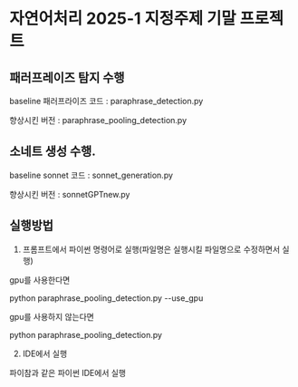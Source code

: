 # 자연어처리 2025-1 지정주제 기말 프로젝트




## 패러프레이즈 탐지 수행
baseline 패러프라이즈 코드 : paraphrase_detection.py

향상시킨 버전 : paraphrase_pooling_detection.py


## 소네트 생성 수행.
baseline sonnet 코드 : sonnet_generation.py

향상시킨 버전 : sonnetGPTnew.py

## 실행방법
1. 프롬프트에서 파이썬 명령어로 실행(파일명은 실행시킬 파일명으로 수정하면서 실행)

gpu를 사용한다면 

python paraphrase_pooling_detection.py --use_gpu


gpu를 사용하지 않는다면

python paraphrase_pooling_detection.py


2. IDE에서 실행
   
파이참과 같은 파이썬 IDE에서 실행

